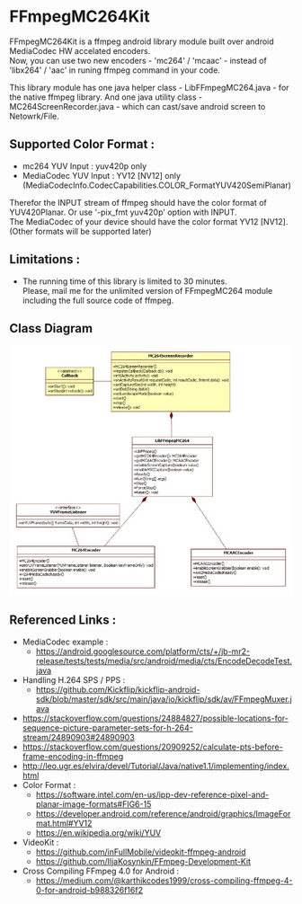 FFmpegMC264Kit
===============

FFmpegMC264Kit is a ffmpeg android library module built over android MediaCodec HW accelated encoders.<br> 
Now, you can use two new encoders - 'mc264' / 'mcaac' - instead of 'libx264' / 'aac' in runing ffmpeg command in your code.

This library module has one java helper class - LibFFmpegMC264.java - for the native ffmpeg library.
And one java utility class - MC264ScreenRecorder.java - which can cast/save android screen to Netowrk/File. 



## Supported Color Format :
* mc264 YUV Input : yuv420p only
* MediaCodec YUV Input : YV12 [NV12] only (MediaCodecInfo.CodecCapabilities.COLOR_FormatYUV420SemiPlanar)

Therefor the INPUT stream of ffmpeg should have the color format of YUV420Planar. Or use '-pix_fmt yuv420p' option with INPUT.<br>
The MediaCodec of your device should have the color format YV12 [NV12]. (Other formats will be supported later)

## Limitations :
* The running time of this library is limited to 30 minutes. <br>
  Please, mail me for the unlimited version of FFmpegMC264 module including the full source code of ffmpeg.



## Class Diagram
<p align="center">
  <img src="./FFmpegMC264_CalssDiagram.jpg">
</p>


## Referenced Links :
* MediaCodec example :
  - https://android.googlesource.com/platform/cts/+/jb-mr2-release/tests/tests/media/src/android/media/cts/EncodeDecodeTest.java
* Handling H.264 SPS / PPS :
  - https://github.com/Kickflip/kickflip-android-sdk/blob/master/sdk/src/main/java/io/kickflip/sdk/av/FFmpegMuxer.java
* https://stackoverflow.com/questions/24884827/possible-locations-for-sequence-picture-parameter-sets-for-h-264-stream/24890903#24890903
* https://stackoverflow.com/questions/20909252/calculate-pts-before-frame-encoding-in-ffmpeg
* http://leo.ugr.es/elvira/devel/Tutorial/Java/native1.1/implementing/index.html
* Color Format :
  - https://software.intel.com/en-us/ipp-dev-reference-pixel-and-planar-image-formats#FIG6-15
  - https://developer.android.com/reference/android/graphics/ImageFormat.html#YV12
  - https://en.wikipedia.org/wiki/YUV
* VideoKit :
  - https://github.com/inFullMobile/videokit-ffmpeg-android
  - https://github.com/IljaKosynkin/FFmpeg-Development-Kit
* Cross Compiling FFmpeg 4.0 for Android :
  - https://medium.com/@karthikcodes1999/cross-compiling-ffmpeg-4-0-for-android-b988326f16f2


